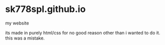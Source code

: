 # sk778spl.github.io
my website

its made in purely html/css for no good reason other than i wanted to do it. this was a mistake.
